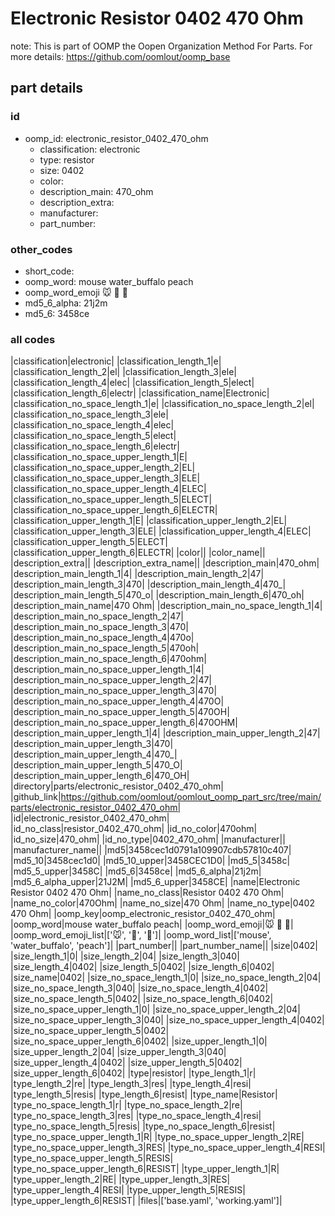 # Electronic Resistor 0402 470 Ohm  

note: This is part of OOMP the Oopen Organization Method For Parts. For more details: https://github.com/oomlout/oomp_base

##  part details





### id
* oomp_id: electronic_resistor_0402_470_ohm
  * classification: electronic
  * type: resistor
  * size: 0402
  * color: 
  * description_main: 470_ohm
  * description_extra: 
  * manufacturer: 
  * part_number: 

### other_codes
* short_code: 
* oomp_word: mouse water_buffalo peach
* oomp_word_emoji :mouse: :water_buffalo: :peach:
* md5_6_alpha: 21j2m
* md5_6: 3458ce

### all codes 
|classification|electronic|
|classification_length_1|e|
|classification_length_2|el|
|classification_length_3|ele|
|classification_length_4|elec|
|classification_length_5|elect|
|classification_length_6|electr|
|classification_name|Electronic|
|classification_no_space_length_1|e|
|classification_no_space_length_2|el|
|classification_no_space_length_3|ele|
|classification_no_space_length_4|elec|
|classification_no_space_length_5|elect|
|classification_no_space_length_6|electr|
|classification_no_space_upper_length_1|E|
|classification_no_space_upper_length_2|EL|
|classification_no_space_upper_length_3|ELE|
|classification_no_space_upper_length_4|ELEC|
|classification_no_space_upper_length_5|ELECT|
|classification_no_space_upper_length_6|ELECTR|
|classification_upper_length_1|E|
|classification_upper_length_2|EL|
|classification_upper_length_3|ELE|
|classification_upper_length_4|ELEC|
|classification_upper_length_5|ELECT|
|classification_upper_length_6|ELECTR|
|color||
|color_name||
|description_extra||
|description_extra_name||
|description_main|470_ohm|
|description_main_length_1|4|
|description_main_length_2|47|
|description_main_length_3|470|
|description_main_length_4|470_|
|description_main_length_5|470_o|
|description_main_length_6|470_oh|
|description_main_name|470 Ohm|
|description_main_no_space_length_1|4|
|description_main_no_space_length_2|47|
|description_main_no_space_length_3|470|
|description_main_no_space_length_4|470o|
|description_main_no_space_length_5|470oh|
|description_main_no_space_length_6|470ohm|
|description_main_no_space_upper_length_1|4|
|description_main_no_space_upper_length_2|47|
|description_main_no_space_upper_length_3|470|
|description_main_no_space_upper_length_4|470O|
|description_main_no_space_upper_length_5|470OH|
|description_main_no_space_upper_length_6|470OHM|
|description_main_upper_length_1|4|
|description_main_upper_length_2|47|
|description_main_upper_length_3|470|
|description_main_upper_length_4|470_|
|description_main_upper_length_5|470_O|
|description_main_upper_length_6|470_OH|
|directory|parts/electronic_resistor_0402_470_ohm|
|github_link|https://github.com/oomlout/oomlout_oomp_part_src/tree/main/parts/electronic_resistor_0402_470_ohm|
|id|electronic_resistor_0402_470_ohm|
|id_no_class|resistor_0402_470_ohm|
|id_no_color|470ohm|
|id_no_size|470_ohm|
|id_no_type|0402_470_ohm|
|manufacturer||
|manufacturer_name||
|md5|3458cec1d0791a109907cdb57810c407|
|md5_10|3458cec1d0|
|md5_10_upper|3458CEC1D0|
|md5_5|3458c|
|md5_5_upper|3458C|
|md5_6|3458ce|
|md5_6_alpha|21j2m|
|md5_6_alpha_upper|21J2M|
|md5_6_upper|3458CE|
|name|Electronic Resistor 0402 470 Ohm|
|name_no_class|Resistor 0402 470 Ohm|
|name_no_color|470Ohm|
|name_no_size|470 Ohm|
|name_no_type|0402 470 Ohm|
|oomp_key|oomp_electronic_resistor_0402_470_ohm|
|oomp_word|mouse water_buffalo peach|
|oomp_word_emoji|:mouse: :water_buffalo: :peach:|
|oomp_word_emoji_list|[':mouse:', ':water_buffalo:', ':peach:']|
|oomp_word_list|['mouse', 'water_buffalo', 'peach']|
|part_number||
|part_number_name||
|size|0402|
|size_length_1|0|
|size_length_2|04|
|size_length_3|040|
|size_length_4|0402|
|size_length_5|0402|
|size_length_6|0402|
|size_name|0402|
|size_no_space_length_1|0|
|size_no_space_length_2|04|
|size_no_space_length_3|040|
|size_no_space_length_4|0402|
|size_no_space_length_5|0402|
|size_no_space_length_6|0402|
|size_no_space_upper_length_1|0|
|size_no_space_upper_length_2|04|
|size_no_space_upper_length_3|040|
|size_no_space_upper_length_4|0402|
|size_no_space_upper_length_5|0402|
|size_no_space_upper_length_6|0402|
|size_upper_length_1|0|
|size_upper_length_2|04|
|size_upper_length_3|040|
|size_upper_length_4|0402|
|size_upper_length_5|0402|
|size_upper_length_6|0402|
|type|resistor|
|type_length_1|r|
|type_length_2|re|
|type_length_3|res|
|type_length_4|resi|
|type_length_5|resis|
|type_length_6|resist|
|type_name|Resistor|
|type_no_space_length_1|r|
|type_no_space_length_2|re|
|type_no_space_length_3|res|
|type_no_space_length_4|resi|
|type_no_space_length_5|resis|
|type_no_space_length_6|resist|
|type_no_space_upper_length_1|R|
|type_no_space_upper_length_2|RE|
|type_no_space_upper_length_3|RES|
|type_no_space_upper_length_4|RESI|
|type_no_space_upper_length_5|RESIS|
|type_no_space_upper_length_6|RESIST|
|type_upper_length_1|R|
|type_upper_length_2|RE|
|type_upper_length_3|RES|
|type_upper_length_4|RESI|
|type_upper_length_5|RESIS|
|type_upper_length_6|RESIST|
|files|['base.yaml', 'working.yaml']|
